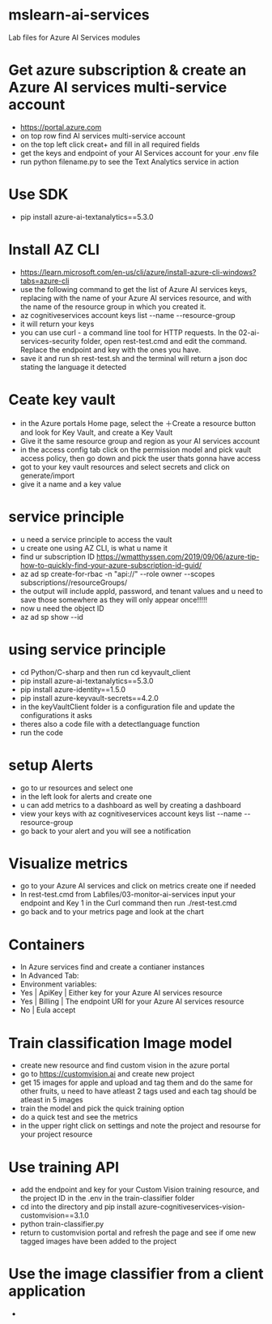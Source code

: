 # mslearn-ai-services
Lab files for Azure AI Services modules

# Get azure subscription & create an Azure AI services multi-service account 
- https://portal.azure.com
- on top row find AI services multi-service account
- on the top left click creat+ and fill in all required fields
- get the keys and endpoint of your AI Services account for your .env file
- run python filename.py to see the Text Analytics service in action

# Use SDK
-  pip install azure-ai-textanalytics==5.3.0

# Install AZ CLI
- https://learn.microsoft.com/en-us/cli/azure/install-azure-cli-windows?tabs=azure-cli
- use the following command to get the list of Azure AI services keys, replacing <resourceName> with the name of your Azure AI services resource, and <resourceGroup> with the name of the resource group in which you created it.
-  az cognitiveservices account keys list --name <resourceName> --resource-group <resourceGroup>
- it will return your keys
- you can use curl - a command line tool for HTTP requests. In the 02-ai-services-security folder, open rest-test.cmd and edit the command. Replace the endpoint and key with the ones you have.
- save it and run  sh rest-test.sh and the terminal will return a json doc stating the language it detected

# Ceate key vault
- in the Azure portals Home page, select the ＋Create a resource button and look for Key Vault, and create a Key Vault
- Give it the same resource group and region as your AI services account
- in the access config tab click on the permission model and pick vault access policy, then go down and pick the user thats gonna have access
- got to your key vault resources and select secrets and click on generate/import
- give it a name and a key value

# service principle
- u need a service principle to access the vault
- u create one using AZ CLI, <spName> is what u name it
- find ur subscription ID https://wmatthyssen.com/2019/09/06/azure-tip-how-to-quickly-find-your-azure-subscription-id-guid/
- az ad sp create-for-rbac -n "api://<spName>" --role owner --scopes subscriptions/<subscriptionId>/resourceGroups/<resourceGroup>
-  the output will include appId, password, and tenant values and u need to save those somewhere as they will only appear once!!!!!
-  now u need the object ID 
-  az ad sp show --id <appId>

# using service principle 
- cd Python/C-sharp and then run cd keyvault_client
- pip install azure-ai-textanalytics==5.3.0
- pip install azure-identity==1.5.0
- pip install azure-keyvault-secrets==4.2.0
- in the keyVaultClient folder is a configuration file and update the configurations it asks
- theres also a code file with a detectlanguage function
- run the code

# setup Alerts
- go to ur resources and select one
- in the left look for alerts and create one
- u can add metrics to a dashboard as well by creating a dashboard
- view your keys with az cognitiveservices account keys list --name <resourceName> --resource-group <resourceGroup>
- go back to your alert and you will see a notification

# Visualize metrics
- go to your Azure AI services and click on metrics create one if needed
- In rest-test.cmd from Labfiles/03-monitor-ai-services input your endpoint and Key 1 in the Curl command then run  ./rest-test.cmd
- go back and to your metrics page and look at the chart

# Containers
- In Azure services find and create a contianer instances
- In Advanced Tab:
- Environment variables:
-  Yes	| ApiKey |	Either key for your Azure AI services resource
-  Yes	| Billing |	The endpoint URI for your Azure AI services resource
-  No	| Eula	accept

# Train classification Image model
- create new resource and find custom vision in the azure portal
- go to https://customvision.ai and create new project
- get 15 images for apple and upload and tag them and do the same for other fruits, u need to have atleast 2 tags used and each tag should be atleast in 5 images
- train the model and pick the quick training option
- do a quick test and see the metrics
- in the upper right click on settings and note the project and resourse for your project resource

# Use training API
- add the endpoint and key for your Custom Vision training resource, and the project ID in the .env in the train-classifier folder
- cd into the directory and pip install azure-cognitiveservices-vision-customvision==3.1.0
- python train-classifier.py
- return to customvision portal and refresh the page and see if ome new tagged images have been added to the project

# Use the image classifier from a client application
- 
